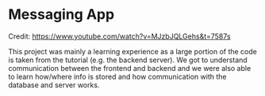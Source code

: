 
# Messaging App

Credit: https://www.youtube.com/watch?v=MJzbJQLGehs&t=7587s

This project was mainly a learning experience as a large portion of the code is taken from the tutorial (e.g. the backend server). We got to understand communication between the frontend and backend and we were also able to learn how/where info is stored and how communication with the database and server works. 

